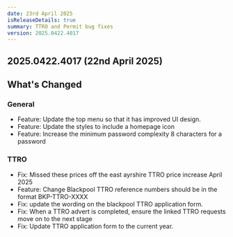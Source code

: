 ```yaml
---
date: 23rd April 2025
isReleaseDetails: true
summary: TTRO and Permit bug fixes
version: 2025.0422.4017
---
```

## 2025.0422.4017 (22nd April 2025) 

## What's Changed

### General
* Feature: Update the top menu so that it has improved UI design. 
* Feature: Update the styles to include a homepage icon 
* Feature: Increase the minimum password complexity 8 characters for a password 

### TTRO
* Fix: Missed these prices off the east ayrshire TTRO price increase April 2025 
* Feature: Change Blackpool TTRO reference numbers should be in the format BKP-TTRO-XXXX 
* Fix: update the wording on the blackpool TTRO application form. 
* Fix: When a TTRO advert is completed, ensure the linked TTRO requests move on to the next stage 
* Fix: Update TTRO application form to the current year. 

